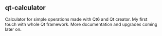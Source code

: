 ## qt-calculator

Calculator for simple operations made with Qt6 and Qt creator. My first touch with whole Qt framework.
More documentation and upgrades coming later on.
